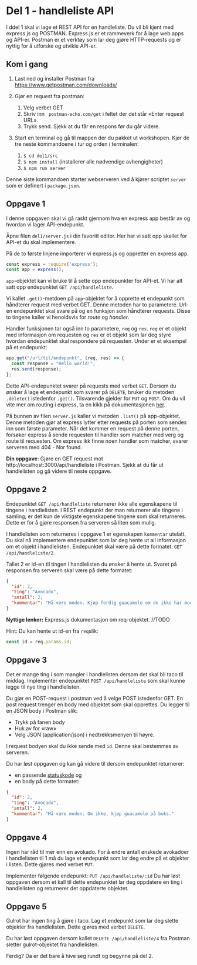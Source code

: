 # Del 1 - handleliste API
I ddel 1 skal vi lage et REST API for en handleliste. Du vil bli kjent med express.js og POSTMAN. Express.js er et rammeverk for å lage web apps og API-er. Postman er et verktøy som lar deg gjøre HTTP-requests og er nyttig for å utforske og utvikle API-er.

## Kom i gang
1.	Last ned og installer Postman fra https://www.getpostman.com/downloads/ 
2.	Gjør en request fra postman:
    1. Velg verbet GET
    2. Skriv inn ` postman-echo.com/get` i feltet der det står «Enter request URL».
    3. Trykk send. Sjekk at du får en respons før du går videre.
 
3.	Start en terminal og gå til mappen der du pakket ut workshopen. Kjør de tre neste kommandoene i tur og orden i terminalen:
    1.	`$ cd del1/src`
    2.	`$ npm install` (installerer alle nødvendige avhengigheter)
    3.	`$ npm run server` 

Denne siste kommandoen starter webserveren ved å kjører scriptet `server` som er definert i `package.json`.

## Oppgave 1
I denne oppgaven skal vi gå raskt gjennom hva en express app består av og hvordan vi lager API-endepunkt.

Åpne filen `del1/server.js` i din favoritt editor. Her har vi satt opp skallet for API-et du skal implementere.

På de to første linjene importerer vi express.js og oppretter en express app.
```js
const express = require('express');
const app = express();
```

`app`-objektet kan vi bruke til å sette opp endepunkter for API-et. Vi har alt satt opp endepunktet `GET /api/handleliste`.

Vi kallet `.get()`-metdoen på `app`-objektet for å opprette et endepunkt som håndterer request med verbet GET. Denne metoden har to parametere. Url-en endepunktet skal svare på og en funksjon som håndterer requests. Disse to tingene kaller vi henoldsvis for _route_ og _handler_. 

Handler funksjonen tar også inn to parametere, `req` og `res`. `req` er et objekt med informasjon om requesten og `res` er et objekt som lar deg styre hvordan endepunktet skal respondere på requesten. Under er et eksempel på et endepunkt:
```js
app.get("/url/til/endepunkt", (req, res) => {
  const response = "Hello world!";
  res.send(response);
};
```

Dette API-endepunktet svarer på requests med verbet `GET`. Dersom du ønsker å lage et endepunkt som svarer på `DELETE`, bruker du metoden `.delete()` istedenfor `.get()`. Tilsvarende gjelder for `PUT` og `POST`. Om du vil vite mer om routing i express, ta en kikk på dokumentasjonen [her](https://expressjs.com/en/starter/basic-routing.html).


På bunnen av filen `server.js` kaller vi metoden `.list()` på app-objektet. Denne metoden gjør at express lytter etter requests på porten som sendes inn som første parameter. Når det kommer en request på denne porten, forsøker express å sende requesten til handler som matcher med verg og route til requesten. Om express ikk finne noen handler som matcher, svarer serveren med 404 - Nor found.

**Din oppgave**: 
Gjøre en GET request mot http://localhost:3000/api/handleliste i Postman. Sjekk at du får ut handlelisten og gå videre til neste oppgave.

## Oppgave 2
Endepunktet `GET /api/handleliste` returnerer ikke alle egenskapene til tingene i handlelisten. I REST endepunkt der man returnerer alle tingene i samling, er det kun de viktigste egenskapene tingene som skal returneres. Dette er for å gjøre responsen fra serveren så liten som mulig. 

I handlelisten som returneres i oppgave 1 er egenskapen `kommentar` utelatt. Du skal nå implementere endepunktet som lar deg hente ut all informasjon om et objekt i handlelisten.
Endepunktet skal være på dette formatet: ```GET /api/handleliste/2```.

Tallet 2 er id-en til tingen i handlelisten du ønsker å hente ut. Svaret på responsen fra serveren skal være på dette formatet:
```json
{
  "id": 2,
  "ting": "Avocado",
  "antall": 2,
  "kommentar": "Må være moden. Kjøp ferdig guacamole om de ikke har modne avocadoer."
}
```

**Nyttige lenker:**
Express.js dokumentasjon om req-objektet. //TODO

Hint: Du kan hente ut id-en fra `req`slik:
```js
const id = req.params.id;
```

## Oppgave 3
Det er mange ting i som mangler i handlelisten dersom det skal bli taco til middag. Implementer endepunktet `POST /api/handleliste` som skal kunne legge til nye ting i handlelisten.

Du gjør en POST-request i postman ved å velge POST istedenfor GET. En post request trenger en body med objektet som skal opprettes. Du legger til en JSON body i Postman slik:
-	Trykk på fanen body
-	Huk av for «raw» 
-	Velg JSON (application/json) i nedtrekksmenyen til høyre. 

I request bodyen skal du ikke sende med `id`. Denne skal bestemmes av serveren. 

Du har løst oppgaven og kan gå videre til dersom endepunktet returnerer:
-	en passende [statuskode](https://restfulapi.net/http-status-codes/) og
-	en body på dette formatet:
```json
{
  "id": 2,
  "ting": "Avocado",
  "antall": 2,
  "kommentar": "Må være moden. Om ikke, kjøp guacamole på boks."
}
```

## Oppgave 4
Ingen har råd til mer enn en avokado. For å endre antall ønskede avokadoer i handlelisten til 1 må du lage et endepunkt som lar deg endre på et objekter i listen. Dette gjøres med verbet `PUT`.

Implementer følgende endepunkt:
```PUT /api/handleliste/:id```
Du har løst oppgaven dersom et kall til dette endepunktet lar deg oppdatere en ting i handlelisten og returnerer det oppdaterte objektet.

## Oppgave 5
Gulrot har ingen ting å gjøre i taco. Lag et endepunkt som lar deg slette objekter fra handlelisten. Dette gjøres med verbet `DELETE`. 

Du har løst oppgaven dersom kallet `DELETE /api/handleliste/4` fra Postman sletter gulrot-objektet fra handlelisten. 

Ferdig? Da er det bare å hive seg rundt og begynne på del 2.
